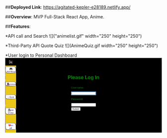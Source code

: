 ##**Deployed Link**:
https://agitated-kepler-e28189.netlify.app/


##**Overview**: MVP Full-Stack React App, Anime. 



##**Features**:

 *API call and Search
 ![]("animelist.gif" width="250" height="250")
 
 
 *Third-Party API Quote Quiz
![](AnimeQuiz.gif width="250" height="250")
 
 
 
 *User login to Personal Dashboard
 ![](animelogin.gif)
